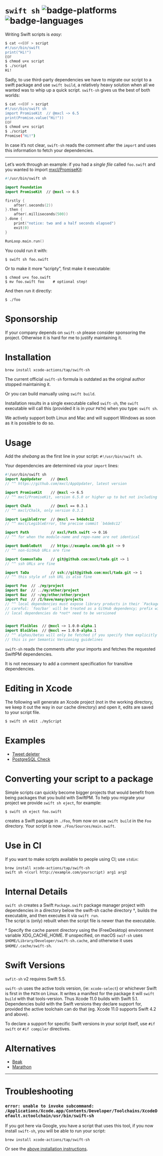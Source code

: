 # `swift sh` ![badge-platforms] ![badge-languages]

Writing Swift scripts is *easy*:

```sh
$ cat <<EOF > script
#!/usr/bin/swift
print("Hi!")
EOF
$ chmod u+x script
$ ./script
Hi!
```

Sadly, to use third-party dependencies we have to migrate our script to a swift
package and use `swift build`, a relatively heavy solution when all we wanted
was to whip up a quick script. `swift-sh` gives us the best of both worlds:

```sh
$ cat <<EOF > script
#!/usr/bin/swift sh
import PromiseKit  // @mxcl ~> 6.5
print(Promise.value("Hi!"))
EOF
$ chmod u+x script
$ ./script
Promise("Hi!")
```

In case it’s not clear, `swift-sh` reads the comment after the `import` and
uses this information to fetch your dependencies.

---

Let’s work through an example: if you had a *single file* called `foo.swift`
and you wanted to import [mxcl/PromiseKit](https://github.com/mxcl/PromiseKit):

```swift
#!/usr/bin/swift sh

import Foundation
import PromiseKit  // @mxcl ~> 6.5

firstly {
    after(.seconds(2))
}.then {
    after(.milliseconds(500))
}.done {
    print("notice: two and a half seconds elapsed")
    exit(0)
}

RunLoop.main.run()
```

You could run it with:

```
$ swift sh foo.swift
```

Or to make it more “scripty”, first make it executable:

```
$ chmod u+x foo.swift
$ mv foo.swift foo    # optional step!
```

And then run it directly:

```
$ ./foo
```

# Sponsorship

If your company depends on `swift-sh` please consider sponsoring the project.
Otherwise it is hard for me to justify maintaining it.

# Installation

```
brew install xcode-actions/tap/swift-sh
```
The current official `swift-sh` formula is outdated as the original author stopped maintaining it.

Or you can build manually using `swift build`.

Installation results in a single executable called `swift-sh`, the `swift` executable will call this (provided it is in your `PATH`) when you type: `swift sh`.

We actively support both Linux and Mac and will support Windows as soon as it is possible to do so.

# Usage

Add the *shebang* as the first line in your script: `#!/usr/bin/swift sh`.

Your dependencies are determined via your `import` lines:

```swift
#!/usr/bin/swift sh
import AppUpdater    // @mxcl
// ^^ https://github.com/mxcl/AppUpdater, latest version

import PromiseKit    // @mxcl ~> 6.5
// ^^ mxcl/PromiseKit, version 6.5.0 or higher up to but not including 7.0.0 or higher

import Chalk         // @mxcl == 0.3.1
// ^^ mxcl/Chalk, only version 0.3.1

import LegibleError  // @mxcl == b4de8c12
// ^^ mxcl/LegibleError, the precise commit `b4de8c12`

import Path          // mxcl/Path.swift ~> 0.16
// ^^ for when the module-name and repo-name are not identical

import BumbleButt    // https://example.com/bb.git ~> 9
// ^^ non-GitHub URLs are fine

import CommonTaDa    // git@github.com:mxcl/tada.git ~> 1
// ^^ ssh URLs are fine

import TaDa          // ssh://git@github.com:mxcl/tada.git ~> 1
// ^^ this style of ssh URL is also fine

import Foo  // ./my/project
import Bar  // ../my/other/project
import Baz  // ~/my/other/other/project
import Fuz  // /I/have/many/projects
// ^^ local dependencies must expose library products in their `Package.swift`
// careful: `foo/bar` will be treated as a GitHub dependency; prefix with `./`
// local dependencies do *not* need to be versioned


import Floibles  // @mxcl ~> 1.0.0-alpha.1
import Bloibles  // @mxcl == 1.0.0-alpha.1
// ^^ alphas/betas will only be fetched if you specify them explicitly like so
// this is per Semantic Versioning guidelines
```

`swift-sh` reads the comments after your imports and fetches the requested SwiftPM dependencies.

It is not necessary to add a comment specification for transitive dependencies.

# Editing in Xcode

The following will generate an Xcode project (not in the working directory, we keep it out the way in our cache directory) and open it,
 edits are saved to your script file.

```
$ swift sh edit ./myScript
```

# Examples

* [Tweet deleter](https://gist.github.com/mxcl/002c3514d50b73287c89268c45662394)
* [PostgreSQL Check](https://gist.github.com/joscdk/c4b89add26509c6dfabf84974e62543d)

# Converting your script to a package

Simple scripts can quickly become bigger projects that would benefit from being packages that you build with SwiftPM.
To help you migrate your project we provide `swift sh eject`, for example:

    $ swift sh eject foo.swift

creates a Swift package in `./Foo`, from now on use `swift build` in the `Foo` directory.
Your script is now `./Foo/Sources/main.swift`.

# Use in CI

If you want to make scripts available to people using CI; use `stdin`:

    brew install xcode-actions/tap/swift-sh
    swift sh <(curl http://example.com/yourscript) arg1 arg2

# Internal Details

`swift sh` creates a Swift `Package.swift` package manager project with dependencies in a directory below the swift-sh cache directory †,
 builds the executable, and then executes it via `swift run`.  
The script is (only) rebuilt when the script file is newer than the executable.

† Specify the cache parent directory using the (FreeDesktop) environment  variable XDG_CACHE_HOME.
If unspecified, on macOS `swif-sh` uses `$HOME/Library/Developer/swift-sh.cache`, and otherwise it uses `$HOME/.cache/swift-sh`.

# Swift Versions

`swfit-sh` v2 requires Swift 5.5.

`swift-sh` uses the active tools version, (ie: `xcode-select`) or whichever Swift is first in the `PATH` on Linux.
It writes a manifest for the package it will `swift build` with that tools-version.
Thus Xcode 11.0 builds with Swift 5.1.
Dependencies build with the Swift versions they declare support for, provided the active toolchain can do that (eg. Xcode 11.0 supports Swift 4.2 and above).

To declare a support for specific Swift versions in your script itself, use `#if swift` or `#if compiler` directives.

# Alternatives

* [Beak](https://github.com/yonaskolb/Beak)
* [Marathon](https://github.com/JohnSundell/Marathon)

---

# Troubleshooting

### `error: unable to invoke subcommand: /Applications/Xcode.app/Contents/Developer/Toolchains/XcodeDefault.xctoolchain/usr/bin/swift-sh`

If you got here via Google, you have a script that uses this tool, if you now install `swift-sh`, you will be able to run your script:

    brew install xcode-actions/tap/swift-sh

Or see the [above installation instructions](#Installation).

[badge-platforms]: https://img.shields.io/badge/platforms-macOS%20%7C%20Linux-lightgrey.svg
[badge-languages]: https://img.shields.io/badge/swift-5.5%20%7C%205.6%20%7C%205.7-orange.svg
